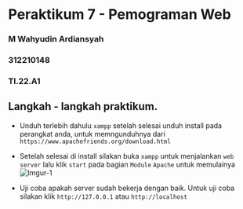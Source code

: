 # Peraktikum 7 - Pemograman Web

### M Wahyudin Ardiansyah

### 312210148

### TI.22.A1

## Langkah - langkah praktikum.

- Unduh terlebih dahulu `xampp` setelah selesai unduh install pada perangkat anda, untuk memngunduhnya dari `https://www.apachefriends.org/download.html`

- Setelah selesai di install silakan buka `xampp` untuk menjalankan `web server` lalu klik `start` pada bagian `Module` `Apache` untuk memulainya
  ![Imgur-1](https://i.imgur.com/BUtdZlo.png)

- Uji coba apakah server sudah bekerja dengan baik. Untuk uji coba silakan klik `http://127.0.0.1` atau `http://localhost`
